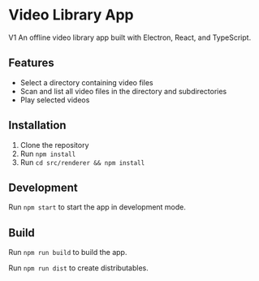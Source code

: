 # Video Library App
V1
An offline video library app built with Electron, React, and TypeScript.

## Features

- Select a directory containing video files
- Scan and list all video files in the directory and subdirectories
- Play selected videos

## Installation

1. Clone the repository
2. Run `npm install`
3. Run `cd src/renderer && npm install`

## Development

Run `npm start` to start the app in development mode.

## Build

Run `npm run build` to build the app.

Run `npm run dist` to create distributables.
